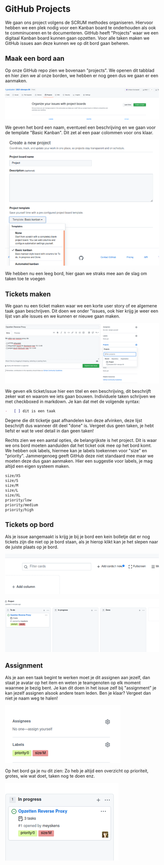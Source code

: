# GitHub Projects

We gaan ons project volgens de SCRUM methodes organiseren. Hiervoor hebben we een plek nodig voor een Kanban board te onderhouden als ook te comminuceren en te documenteren. GitHub heeft "Projects" waar we een digitaal Kanban board kunnen gaan opzetten. Voor alle taken maken we GitHub issues aan deze kunnen we op dit bord gaan beheren.

## Maak een bord aan

Op onze GitHub repo zien we bovenaan "projects". We openen dit tabblad en hier zien we al onze borden, we hebben er nog geen dus we gaan er een aanmaken.

![stap 1](./1.png)

We geven het bord een naam, eventueel een beschrijving en we gaan voor de template "Basic Kanban". Dit zet al een paar colommen voor ons klaar.

![stap 2](./2.png)

We hebben nu een leeg bord, hier gaan we straks mee aan de slag om taken toe te voegen

## Tickets maken

We gaan nu een ticket maken waar we een korte user story of ee algemene taak gaan beschrijven. Dit doen we onder "issues, ook hier krijg je weer een lijst van alle issues en we kunnen er nieuwe gaan maken.

![stap 3](./3.png)

We geven elk ticket/issue hier een titel en een beschrijving, dit beschrijft zeker wat en waarom we iets gaan bouwen.
Individuele taken schrijven we met checkboxed in markdown. Je kan dat met de volgende syntax:

```markdown
-   [ ] dit is een taak
```

Degene die dit ticketje gaat afhandelen kan deze afvinken, deze lijst beschrijft dus wanneer dit deel "done" is. Vergeet dus geen taken, je hebt liefst er wat te veel detail in dan geen taken!

Rechts zien we een aantal opties, de belangrijkste is het project. Dit is waar we ons bord moeten aanduiden dat het ticket ook mee op het bord komt.
We hebben ook labels, hiermee kan je labels toekennen voor "size" en "priority". Jammergenoeg geeft GitHub deze niet standaard mee maar we moeten deze dus gaan aanmaken.
Hier een suggestie voor labels, je mag altijd een eigen systeem maken.

```
size/XS
size/S
size/M
size/L
size/XL
priority/low
priority/medium
priority/high
```

## Tickets op bord

Als je issue aangemaakt is krijg je bij je bord een kein bolletje dat er nog tickets zijn die niet op je bord staan, als je hierop klikt kan je het slepen naar de juiste plaats op je bord.

![stap 4](./4.png)

![stag 5](./5.png)

## Assignment

Als je aan een taak begint te werken moet je dit assignen aan jezelf, dan staat je avatar op het item en weten je teamgenoten op elk moment waarmee je bezig bent. Je kan dit doen in het issue zelf bij "assignment" je kan jezelf assignen alsook andere team leden. Ben je klaar? Vergeet dan niet je naam weg te halen!

![stap 6](./6.png)

Op het bord ga je nu dit zien:
Zo heb je altijd een overzicht op prioriteit, grotes, wie wat doet, taken nog te doen enz.

![stap 7](./7.png)
